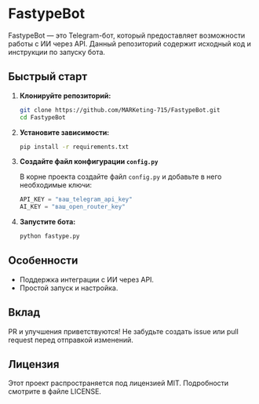 # FastypeBot

FastypeBot — это Telegram-бот, который предоставляет возможности работы с ИИ через API. Данный репозиторий содержит исходный код и инструкции по запуску бота.

## Быстрый старт

1. **Клонируйте репозиторий:**
   ```bash
   git clone https://github.com/MARKeting-715/FastypeBot.git
   cd FastypeBot
   ```

2. **Установите зависимости:**
   ```bash
   pip install -r requirements.txt
   ```

3. **Создайте файл конфигурации `config.py`**

   В корне проекта создайте файл `config.py` и добавьте в него необходимые ключи:

   ```python
   API_KEY = "ваш_telegram_api_key"
   AI_KEY = "ваш_open_router_key"
   ```

4. **Запустите бота:**
   ```bash
   python fastype.py
   ```

## Особенности

- Поддержка интеграции с ИИ через API.
- Простой запуск и настройка.

## Вклад

PR и улучшения приветствуются! Не забудьте создать issue или pull request перед отправкой изменений.

## Лицензия

Этот проект распространяется под лицензией MIT. Подробности смотрите в файле LICENSE.
